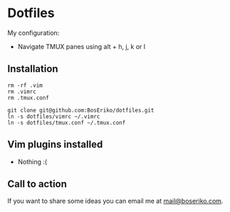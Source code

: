 # Dotfiles

My configuration:

- Navigate TMUX panes using alt + h, j, k or l

## Installation

    rm -rf .vim
    rm .vimrc
    rm .tmux.conf

    git clone git@github.com:BosEriko/dotfiles.git
    ln -s dotfiles/vimrc ~/.vimrc
    ln -s dotfiles/tmux.conf ~/.tmux.conf

## Vim plugins installed

- Nothing :(

## Call to action

If you want to share some ideas you can email me at mail@boseriko.com.

